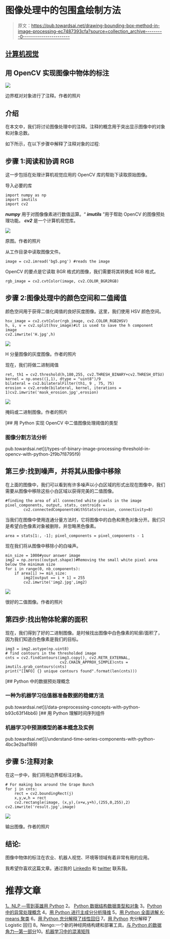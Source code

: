 # 图像处理中的包围盒绘制方法

> 原文：<https://pub.towardsai.net/drawing-bounding-box-method-in-image-processing-ec7487393cfa?source=collection_archive---------0----------------------->

## [计算机视觉](https://towardsai.net/p/category/computer-vision)

## 用 OpenCV 实现图像中物体的标注

![](img/db5a8f9281a2f182955d9faab4ce48ea.png)

边界框对对象进行了注释。作者的照片

## 介绍

在本文中，我们将讨论图像处理中的注释。注释的概念用于突出显示图像中的对象和对象总数。

如下所示，在以下步骤中解释了注释对象的过程:

## 步骤 1:阅读和协调 RGB

这一步包括在处理计算机视觉应用的 OpenCV 库的帮助下读取原始图像。

导入必要的库

```
import numpy as np
import imutils
import cv2
```

***numpy*** 用于对图像像素进行数值运算。“ ***imutils*** ”用于帮助 OpenCV 的图像预处理功能。 ***cv2*** 是一个计算机视觉库。

![](img/51a7ebe41ae88c604557633368da1fef.png)

原图。作者的照片

从工作目录中读取图像文件。

```
image = cv2.imread('bg5.png') #reads the image
```

OpenCV 的要点是它读取 BGR 格式的图像，我们需要将其转换成 RGB 格式。

```
rgb_image = cv2.cvtColor(image, cv2.COLOR_BGR2RGB)
```

## 步骤 2:图像处理中的颜色空间和二值阈值

颜色空间用于获得二值化阈值的良好灰度图像。这里，我们使用 HSV 颜色空间。

```
hsv_image = cv2.cvtColor(rgb_image, cv2.COLOR_RGB2HSV)
h, s, v = cv2.split(hsv_image)#it is used to save the h component image
cv2.imwrite('H.jpg',h)
```

![](img/da8d46b9c009e587c4f542d388f940d6.png)

H 分量图像的灰度图像。作者的照片

现在，我们将做二进制阈值

```
ret, th1 = cv2.threshold(h,180,255, cv2.THRESH_BINARY+cv2.THRESH_OTSU)
kernel = np.ones((1,1), dtype = "uint8")/9
bilateral = cv2.bilateralFilter(th1, 9 , 75, 75)
erosion = cv2.erode(bilateral, kernel, iterations = 1)cv2.imwrite('mask_erosion.jpg',erosion)
```

![](img/62659164d6904acbc478c58d8df97cb0.png)

掩码或二进制图像。作者的照片

[](/types-of-binary-image-processing-threshold-in-opencv-with-python-2f9b7f8795f9) [## 用 Python 实现 OpenCV 中二值图像处理阈值的类型

### 图像分割方法分析

pub.towardsai.net](/types-of-binary-image-processing-threshold-in-opencv-with-python-2f9b7f8795f9) 

## 第三步:找到噪声，并将其从图像中移除

在上面的图像中，我们可以看到有许多噪声以小白区域的形式出现在图像中，我们需要从图像中移除这些小白区域以获得完美的二值图像。

```
#finding the area of all connected white pixels in the image
pixel_components, output, stats, centroids =
        cv2.connectedComponentsWithStats(erosion, connectivity=8)
```

当我们在图像中使用连通分量方法时，它将图像中的白色和黑色对象分开。我们只是希望白色像素对象被删除，并忽略黑色像素。

```
area = stats[1:, -1]; pixel_components = pixel_components - 1
```

现在我们将从图像中移除小的白噪声。

```
min_size = 1000#your answer image
img2 = np.zeros((output.shape))#Removing the small white pixel area below the minimum size
for i in range(0, nb_components):
    if area[i] >= min_size:
        img2[output == i + 1] = 255
        cv2.imwrite('img2.jpg',img2)
```

![](img/b8e78f4bfb403d7a04bcfe82f32447e8.png)

很好的二值图像。作者的照片

## 第四步:找出物体轮廓的面积

现在，我们得到了好的二进制图像。是时候找出图像中白色像素的轮廓/面积了，因为我们知道白色像素是我们的目标。

```
img3 = img2.astype(np.uint8)       
# find contours in the thresholded image
cnts = cv2.findContours(img3.copy(), cv2.RETR_EXTERNAL,
                        cv2.CHAIN_APPROX_SIMPLE)cnts = imutils.grab_contours(cnts)
print("[INFO] {} unique contours found".format(len(cnts)))
```

[](/data-preprocessing-concepts-with-python-b93c63f14bb6) [## Python 中的数据预处理概念

### 一种为机器学习估值器准备数据的稳健方法

pub.towardsai.net](/data-preprocessing-concepts-with-python-b93c63f14bb6) [](/understand-time-series-components-with-python-4bc3e2ba1189) [## 用 Python 理解时间序列组件

### 机器学习中预测模型的基本概念及实例

pub.towardsai.net](/understand-time-series-components-with-python-4bc3e2ba1189) 

## 步骤 5:注释对象

在这一步中，我们将用边界框标注对象。

```
# For making box around the Grape Bunch  
for j in cnts:
    rect = cv2.boundingRect(j)
    x,y,w,h = rect
    cv2.rectangle(image, (x,y),(x+w,y+h),(255,0,255),2) cv2.imwrite('result.jpg',image)
```

![](img/3682079f1f9b2ff0647a6671f4661614.png)

输出图像。作者的照片

## 结论:

图像中物体的标注在农业、机器人视觉、环境等领域有着非常有用的应用。

我希望你喜欢这篇文章。通过我的 [LinkedIn](https://www.linkedin.com/in/data-scientist-95040a1ab/) 和 [twitter](https://twitter.com/amitprius) 联系我。

# 推荐文章

[1。NLP —零到英雄用 Python](https://medium.com/towards-artificial-intelligence/nlp-zero-to-hero-with-python-2df6fcebff6e?sk=2231d868766e96b13d1e9d7db6064df1)
2。 [Python 数据结构数据类型和对象](https://medium.com/towards-artificial-intelligence/python-data-structures-data-types-and-objects-244d0a86c3cf?sk=42f4b462499f3fc3a160b21e2c94dba6)
3。[Python 中的异常处理概念](/exception-handling-concepts-in-python-4d5116decac3?source=friends_link&sk=a0ed49d9fdeaa67925eac34ecb55ea30)
4。[用 Python 进行主成分分析降维](/principal-component-analysis-in-dimensionality-reduction-with-python-1a613006d531?source=friends_link&sk=3ed0671fdc04ba395dd36478bcea8a55)
5。[用 Python 全面讲解 K-means 聚类](https://medium.com/towards-artificial-intelligence/fully-explained-k-means-clustering-with-python-e7caa573176a?source=friends_link&sk=9c5c613ceb10f2d203712634f3b6fb28)
6。[用 Python 充分解释了线性回归](https://medium.com/towards-artificial-intelligence/fully-explained-linear-regression-with-python-fe2b313f32f3?source=friends_link&sk=53c91a2a51347ec2d93f8222c0e06402)
7。[用 Python](https://medium.com/towards-artificial-intelligence/fully-explained-logistic-regression-with-python-f4a16413ddcd?source=friends_link&sk=528181f15a44e48ea38fdd9579241a78)
充分解释了 Logistic 回归 8。Nengo:一个新的神经网络构建和部署工具。[与 Python 的数据角力—第一部分](/data-wrangling-with-python-part-1-969e3cc81d69?source=friends_link&sk=9c3649cf20f31a5c9ead51c50c89ba0b)10。[机器学习中的混淆矩阵](https://medium.com/analytics-vidhya/confusion-matrix-in-machine-learning-91b6e2b3f9af?source=friends_link&sk=11c6531da0bab7b504d518d02746d4cc)